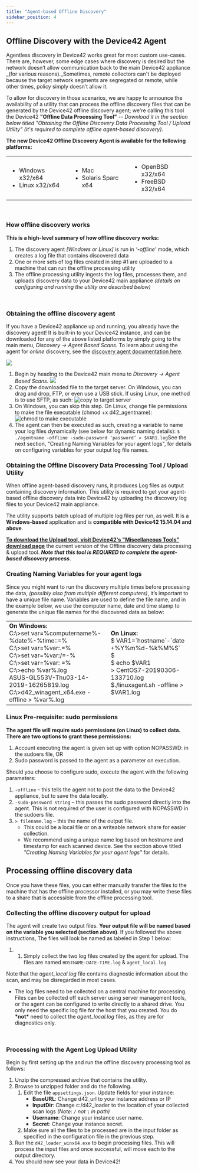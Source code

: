 ```yaml
---
title: "Agent-based Offline Discovery"
sidebar_position: 4
---
```


## Offline Discovery with the Device42 Agent

Agentless discovery in Device42 works great for most custom use-cases. There are, however, some edge cases where discovery is desired but the network doesn’t allow communication back to the main Device42 appliance _(for various reasons)._Sometimes, remote collectors can't be deployed because the target network segments are segregated or remote, while other times, policy simply doesn’t allow it.

To allow for discovery in those scenarios, we are happy to announce the availability of a utility that can process the offline discovery files that can be generated by the Device42 offline discovery agent; we're calling this tool the Device42 **"Offline Data Processing Tool"** -- _Download it in the section below titled "Obtaining the Offline Discovery Data Processing Tool / Upload Utility" (it's required to complete offline agent-based discovery)._

**The new Device42 Offline Discovery Agent is available for the following platforms:**

<table><tbody><tr><td width="208"><ul><li>Windows x32/x64</li><li>Linux x32/x64</li></ul></td><td width="208"><ul><li>Mac</li><li>Solaris Sparc x64</li></ul></td><td width="208"><ul><li>OpenBSD x32/x64</li><li>FreeBSD x32/x64</li></ul></td></tr></tbody></table>

 

### How offline discovery works

**This is a high-level summary of how offline discovery works:**

1. The discovery agent _\[Windows or Linux\]_ is run in _‘-offline’_ mode, which creates a log file that contains discovered data
2. One or more sets of log files created in step #1 are uploaded to a machine that can run the offline processing utility
3. The offline processing utility ingests the log files, processes them, and uploads discovery data to your Device42 main appliance _(details on configuring and running the utility are described below)_

 

### Obtaining the offline discovery agent

If you have a Device42 appliance up and running, you already have the discovery agent! It is built-in to your Device42 instance, and can be downloaded for any of the above listed platforms by simply going to the main menu, _Discovery -> Agent Based Scans_. To learn about using the agent for _online_ discovery, see the [discovery agent documentation here](/auto-discovery/agent-based-discovery/).

![](/assets/images/AD_Agent-Based-Scans-1.png)

1. Begin by heading to the Device42 main menu to _Discovery -> Agent Based Scans._ ![](/assets/images/AD_Agent-Based-Scans-Cropped.png)
2. Copy the downloaded file to the target server. On Windows, you can drag and drop, FTP, or even use a USB stick. If using Linux, one method is to use SFTP, as such: ![copy to target server](/assets/images/copy_to_target_server.png)
3. On Windows, you can skip this step. On Linux, change file permissions to make the file executable (chmod +x d42\_agentname): ![chmod to make executable](/assets/images/chmod_make_executable.png)
4. The agent can then be executed as such, creating a variable to name your log files dynamically (see below for dynamic naming details): `$ ./agentname -offline -sudo-password ‘password’ > $VAR1.log`See the next section, "Creating Naming Variables for your agent logs", for details on configuring variables for your output log file names.

### Obtaining the Offline Discovery Data Processing Tool / Upload Utility

When offline agent-based discovery runs, it produces Log files as output containing discovery information. This utility is required to get your agent-based offline discovery data into Device42 by uploading the discovery log files to your Device42 main appliance.

The utility supports batch upload of multiple log files per run, as well. It is a **Windows-based** application and is **compatible with Device42 15.14.04 and above**.

**[To download the Upload tool, visit Device42's "Miscellaneous Tools" download page](https://www.device42.com/miscellaneous-tools/)** the current version of the Offline discovery data processing & upload tool. **_Note that this tool is REQUIRED to complete the agent-based discovery process_**.

### Creating Naming Variables for your agent logs

Since you might want to run the discovery multiple times before processing the data, _(possibly also from multiple different computers)_, it’s important to have a unique file name. Variables are used to define the file name, and in the example below, we use the computer name, date and time stamp to generate the unique file names for the discovered data as below:

<table>
<tbody>
<tr>
<td><b>On Windows:</b>
<div></div>
C:\&gt;set var=%computername%-%date%-%time::=%
<div></div>
C:\&gt;set var=%var:.=%
<div></div>
C:\&gt;set var=%var:/=-%
<div></div>
C:\&gt;set var=%var: =%
<div></div>
C:\&gt;echo %var%.log
<div></div>
ASUS-GL553V-Thu03-14-2019-16265819.log
<div></div>
C:\&gt;d42_winagent_x64.exe -offline &gt; %var%.log
</td>

<td><b>On Linux:</b>
<div></div>
$ VAR1=`hostname`-`date +%Y%m%d-%k%M%S`
<div></div>
$
<div></div>
$ echo $VAR1
<div></div>
&gt; CentOS7-20190306-133710.log
<div></div>
$./linuxagent.sh -offline &gt; $VAR1.log
</td></tr></tbody></table>


### Linux Pre-requisite: sudo permissions

**The agent file will require sudo permissions (on Linux) to collect data. There are two options to grant these permissions:**

1. Account executing the agent is given set up with option NOPASSWD: in the sudoers file, OR
2. Sudo password is passed to the agent as a parameter on execution.

Should you choose to configure sudo, execute the agent with the following parameters:

1. `-offline` – this tells the agent not to post the data to the Device42 appliance, but to save the data locally.
2. `-sudo-password string` – this passes the sudo password directly into the agent. This is not required of the user is configured with NOPASSWD in the sudoers file.
3. `> filename.log` – this the name of the output file.
    - This could be a local file or on a writeable network share for easier collection.
    - We recommend using a unique name log based on hostname and timestamp for each scanned device. See the section above titled _"Creating Naming Variables for your agent logs"_ for details.

## Processing offline discovery data

Once you have these files, you can either manually transfer the files to the machine that has the offline processor installed, or you may write these files to a share that is accessible from the offline processing tool.

### Collecting the offline discovery output for upload

The agent will create two output files. **Your output file will be named based on the variable you selected (section above)**. If you followed the above instructions, The files will look be named as labeled in Step 1 below:

1. 1. Simply collect the two log files created by the agent for upload. The files are named `HOSTNAME-DATE-TIME.log` & `agent_local.log`

Note that the _agent\_local.log_ file contains diagnostic information about the scan, and may be disregarded in most cases.

- The log files need to be collected on a central machine for processing. Files can be collected off each server using server management tools, or the agent can be configured to write directly to a shared drive. You only need the specific log file for the host that you created. You do **\*not\*** need to collect the _agent\_local.log_ files, as they are for diagnostics only.

 

### Processing with the Agent Log Upload Utility

Begin by first setting up the and run the offline discovery processing tool as follows:

1. Unzip the compressed archive that contains the utility.
2. Browse to unzipped folder and do the following.
    1. Edit the file `appsettings.json`. Update fields for your instance:
        - **BaseURL**: Change d42\_url to your instance address or IP
        - **InputDir**: Change c:/d42\_loader to the location of your collected scan logs _(Note: `/` not `\` in path)_
        - **Username**: Change your instance user name.
        - **Secret**: Change your instance secret.
    2. Make sure all the files to be processed are in the input folder as specified in the configuration file in the previous step.
3. Run the `d42_loader_winx64.exe` to begin processing files. This will process the input files and once successful, will move each to the output directory.
4. You should now see your data in Device42!
